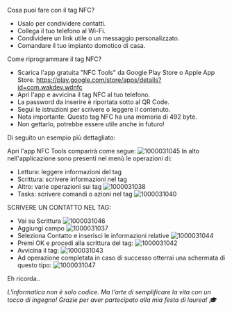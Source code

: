 Cosa puoi fare con il tag NFC?
- Usalo per condividere contatti.
- Collega il tuo telefono al Wi-Fi.
- Condividere un link utile o un messaggio personalizzato.
- Comandare il tuo impianto domotico di casa.

Come riprogrammare il tag NFC? 
- Scarica l'app gratuita "NFC Tools" da Google Play Store o Apple App Store.
https://play.google.com/store/apps/details?id=com.wakdev.wdnfc
- Apri l'app e avvicina il tag NFC al tuo telefono.
- La password da inserire è riportata sotto al QR Code.
- Segui le istruzioni per scrivere o leggere il contenuto.
- Nota importante: Questo tag NFC ha una memoria di 492 byte.
- Non gettarlo, potrebbe essere utile anche in futuro!

Di seguito un esempio più dettagliato:

Apri l'app NFC Tools comparirà come segue:
![1000031045](https://github.com/user-attachments/assets/48eca51a-b4bd-4354-8b15-d6a76bfb6f61)
In alto nell'applicazione sono presenti nel menù le operazioni di:
- Lettura: leggere informazioni del tag
- Scrittura: scrivere informazioni nel tag
- Altro: varie operazioni sui tag
![1000031038](https://github.com/user-attachments/assets/e882e722-5051-44d6-862a-970035b02206)
- Tasks: scrivere comandi o azioni nel tag
![1000031040](https://github.com/user-attachments/assets/89001153-4cd1-43c0-8b86-4f840ef4397c)

 SCRIVERE UN CONTATTO NEL TAG:
 - Vai su Scrittura
![1000031046](https://github.com/user-attachments/assets/b9f9dc2d-867d-40a7-b13d-9c8c87201fb6)
- Aggiungi campo
![1000031037](https://github.com/user-attachments/assets/6956ccec-2186-4986-8e1d-254cf0c10fff)
- Seleziona Contatto e inserisci le informazioni relative
![1000031044](https://github.com/user-attachments/assets/00a906f0-8248-4913-ad16-1d9df03a0874)
- Premi OK e procedi alla scrittura del tag:
![1000031042](https://github.com/user-attachments/assets/c0e5edf0-87c7-4f28-93be-e7103af987c9)
- Avvicina il tag:
![1000031043](https://github.com/user-attachments/assets/c5c63d2f-b3cf-476f-9830-c982e4321955)
- Ad operazione completata in caso di successo otterrai una schermata di questo tipo:
![1000031047](https://github.com/user-attachments/assets/0c35feba-1a6b-4432-8e1f-e9a3b43540eb)

Eh ricorda..

*L'informatica non è solo codice. Ma l'arte di semplificare la vita con un tocco di ingegno! Grazie per aver partecipato alla mia festa di laurea! 🎓*

